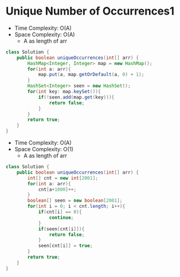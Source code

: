# Unique Number of Occurrences1

- Time Complexity: O(A)
- Space Complexity: O(A)
  - A as length of arr

```java
class Solution {
    public boolean uniqueOccurrences(int[] arr) {
        HashMap<Integer, Integer> map = new HashMap();
        for(int a: arr){
            map.put(a, map.getOrDefault(a, 0) + 1);
        }
        HashSet<Integer> seen = new HashSet();
        for(int key: map.keySet()){
            if(!seen.add(map.get(key))){
                return false;
            }
        }
        return true;
    }
}
```

- Time Complexity: O(A)
- Space Complexity: O(1)
  - A as length of arr

```java
class Solution {
    public boolean uniqueOccurrences(int[] arr) {
        int[] cnt = new int[2001];
        for(int a: arr){
            cnt[a+1000]++;
        }
        boolean[] seen = new boolean[2001];
        for(int i = 0; i < cnt.length; i++){
            if(cnt[i] == 0){
                continue;
            }
            if(seen[cnt[i]]){
                return false;
            }
            seen[cnt[i]] = true;
        }
        return true;
    }
}
```
